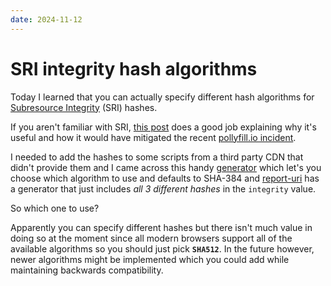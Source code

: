 ```yaml
---
date: 2024-11-12
---
```


# SRI integrity hash algorithms

Today I learned that you can actually specify different hash algorithms for [Subresource Integrity](https://developer.mozilla.org/en-US/docs/Web/Security/Subresource_Integrity) (SRI) hashes.

If you aren't familiar with SRI, [this post](https://frontendmasters.com/blog/script-integrity/) does a good job explaining why it's useful and how it would have mitigated the recent [pollyfill.io incident](https://www.securityweek.com/polyfill-supply-chain-attack-hits-over-100k-websites/).

I needed to add the hashes to some scripts from a third party CDN that didn't provide them and I came across this handy [generator](https://www.srihash.org/) which let's you choose which algorithm to use and defaults to SHA-384 and [report-uri](https://report-uri.com/home/sri_hash) has a generator that just includes _all 3 different hashes_ in the `integrity` value.

So which one to use?

Apparently you can specify different hashes but there isn't much value in doing so at the moment since all modern browsers support all of the available algorithms so you should just pick **`SHA512`**.
In the future however, newer algorithms might be implemented which you could add while maintaining backwards compatibility.


